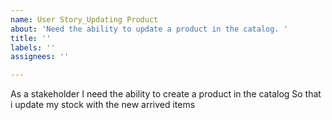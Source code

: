 ```yaml
---
name: User Story_Updating Product
about: 'Need the ability to update a product in the catalog. '
title: ''
labels: ''
assignees: ''

---
```


As a stakeholder 
I need the ability to create a product in the catalog
So that i update my stock with the new arrived items

